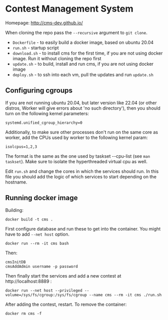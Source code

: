 Contest Management System
=========================

Homepage: <http://cms-dev.github.io/>

When cloning the repo pass the `--recursive` argument to `git clone`.

- `Dockerfile` - to easily build a docker image, based on ubuntu 20.04
- `run.sh` - startup script
- `download.sh` - to install cms for the first time, if you are not using docker image. Run it without cloning the repo first
- `update.sh` - to build, install and run cms, if you are not using docker image
- `deploy.sh` - to ssh into each vm, pull the updates and run `update.sh`

Configuring cgroups
-------------------

If you are not running ubuntu 20.04, but later version like 22.04 (or other
distros, Worker will give errors about 'no such directory'), then you should
turn on the following kernel parameters:

```
systemd.unified_cgroup_hierarchy=0
```

Additionally, to make sure other processes don't run on the same core as worker,
add the CPUs used by worker to the following kernel param:

```
isolcpus=1,2,3
```

The format is the same as the one used by taskset --cpu-list (see `man taskset`).
Make sure to isolate the hyperthreaded virtual cpu as well.

Edit `run.sh` and change the cores in which the services should run. In this file
you should add the logic of which services to start depending on the hostname.

Running docker image
--------------------
Building:
```
docker build -t cms .
```
First configure database and run these to get into the container.
You might have to add `--net host` option.
```
docker run --rm -it cms bash
```

Then:
```
cmsInitDB
cmsAddAdmin username -p password
```

Then finally start the services and add a new contest at http://localhost:8889 :
```
docker run --net host --privileged --volume=/sys/fs/cgroup:/sys/fs/cgroup --name cms --rm -it cms ./run.sh
```

After adding the contest, restart. To remove the container:
```
docker rm cms -f
```

